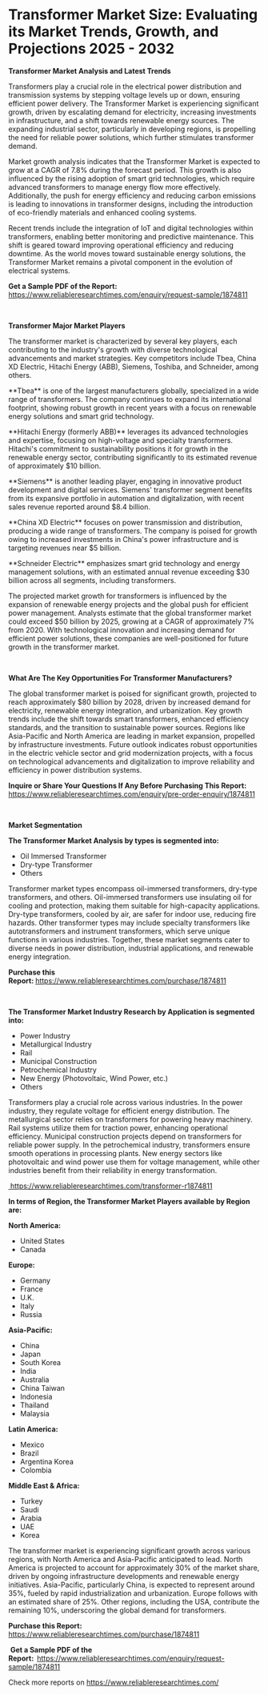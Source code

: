 <p><h1>Transformer Market Size: Evaluating its Market Trends, Growth, and Projections 2025 - 2032</h1></p><p><strong>Transformer Market Analysis and Latest Trends</strong></p>
<p><p>Transformers play a crucial role in the electrical power distribution and transmission systems by stepping voltage levels up or down, ensuring efficient power delivery. The Transformer Market is experiencing significant growth, driven by escalating demand for electricity, increasing investments in infrastructure, and a shift towards renewable energy sources. The expanding industrial sector, particularly in developing regions, is propelling the need for reliable power solutions, which further stimulates transformer demand.</p><p>Market growth analysis indicates that the Transformer Market is expected to grow at a CAGR of 7.8% during the forecast period. This growth is also influenced by the rising adoption of smart grid technologies, which require advanced transformers to manage energy flow more effectively. Additionally, the push for energy efficiency and reducing carbon emissions is leading to innovations in transformer designs, including the introduction of eco-friendly materials and enhanced cooling systems.</p><p>Recent trends include the integration of IoT and digital technologies within transformers, enabling better monitoring and predictive maintenance. This shift is geared toward improving operational efficiency and reducing downtime. As the world moves toward sustainable energy solutions, the Transformer Market remains a pivotal component in the evolution of electrical systems.</p></p>
<p><strong>Get a Sample PDF of the Report:&nbsp;</strong> <a href="https://www.reliableresearchtimes.com/enquiry/request-sample/1874811?utm_campaign=2457&utm_medium=2&utm_source=Github&utm_content=ia&utm_term=19022025&utm_id=transformer">https://www.reliableresearchtimes.com/enquiry/request-sample/1874811</a></p>
<p>&nbsp;</p>
<p><strong>Transformer Major Market Players</strong></p>
<p><p>The transformer market is characterized by several key players, each contributing to the industry's growth with diverse technological advancements and market strategies. Key competitors include Tbea, China XD Electric, Hitachi Energy (ABB), Siemens, Toshiba, and Schneider, among others.</p><p>**Tbea** is one of the largest manufacturers globally, specialized in a wide range of transformers. The company continues to expand its international footprint, showing robust growth in recent years with a focus on renewable energy solutions and smart grid technology.</p><p>**Hitachi Energy (formerly ABB)** leverages its advanced technologies and expertise, focusing on high-voltage and specialty transformers. Hitachi's commitment to sustainability positions it for growth in the renewable energy sector, contributing significantly to its estimated revenue of approximately $10 billion.</p><p>**Siemens** is another leading player, engaging in innovative product development and digital services. Siemens' transformer segment benefits from its expansive portfolio in automation and digitalization, with recent sales revenue reported around $8.4 billion.</p><p>**China XD Electric** focuses on power transmission and distribution, producing a wide range of transformers. The company is poised for growth owing to increased investments in China's power infrastructure and is targeting revenues near $5 billion.</p><p>**Schneider Electric** emphasizes smart grid technology and energy management solutions, with an estimated annual revenue exceeding $30 billion across all segments, including transformers.</p><p>The projected market growth for transformers is influenced by the expansion of renewable energy projects and the global push for efficient power management. Analysts estimate that the global transformer market could exceed $50 billion by 2025, growing at a CAGR of approximately 7% from 2020. With technological innovation and increasing demand for efficient power solutions, these companies are well-positioned for future growth in the transformer market.</p></p>
<p>&nbsp;</p>
<p><strong>What Are The Key Opportunities For Transformer Manufacturers?</strong></p>
<p><p>The global transformer market is poised for significant growth, projected to reach approximately $80 billion by 2028, driven by increased demand for electricity, renewable energy integration, and urbanization. Key growth trends include the shift towards smart transformers, enhanced efficiency standards, and the transition to sustainable power sources. Regions like Asia-Pacific and North America are leading in market expansion, propelled by infrastructure investments. Future outlook indicates robust opportunities in the electric vehicle sector and grid modernization projects, with a focus on technological advancements and digitalization to improve reliability and efficiency in power distribution systems.</p></p>
<p><strong>Inquire or Share Your Questions If Any Before Purchasing This Report:</strong> <a href="https://www.reliableresearchtimes.com/enquiry/pre-order-enquiry/1874811?utm_campaign=2457&utm_medium=2&utm_source=Github&utm_content=ia&utm_term=19022025&utm_id=transformer">https://www.reliableresearchtimes.com/enquiry/pre-order-enquiry/1874811</a></p>
<p>&nbsp;</p>
<p><strong>Market Segmentation</strong></p>
<p><strong>The Transformer Market Analysis by types is segmented into:</strong></p>
<p><ul><li>Oil Immersed Transformer</li><li>Dry-type Transformer</li><li>Others</li></ul></p>
<p><p>Transformer market types encompass oil-immersed transformers, dry-type transformers, and others. Oil-immersed transformers use insulating oil for cooling and protection, making them suitable for high-capacity applications. Dry-type transformers, cooled by air, are safer for indoor use, reducing fire hazards. Other transformer types may include specialty transformers like autotransformers and instrument transformers, which serve unique functions in various industries. Together, these market segments cater to diverse needs in power distribution, industrial applications, and renewable energy integration.</p></p>
<p><strong>Purchase this Report:&nbsp;</strong><a href="https://www.reliableresearchtimes.com/purchase/1874811?utm_campaign=2457&utm_medium=2&utm_source=Github&utm_content=ia&utm_term=19022025&utm_id=transformer">https://www.reliableresearchtimes.com/purchase/1874811</a></p>
<p>&nbsp;</p>
<p><strong>The Transformer Market Industry Research by Application is segmented into:</strong></p>
<p><ul><li>Power Industry</li><li>Metallurgical Industry</li><li>Rail</li><li>Municipal Construction</li><li>Petrochemical Industry</li><li>New Energy (Photovoltaic, Wind Power, etc.)</li><li>Others</li></ul></p>
<p><p>Transformers play a crucial role across various industries. In the power industry, they regulate voltage for efficient energy distribution. The metallurgical sector relies on transformers for powering heavy machinery. Rail systems utilize them for traction power, enhancing operational efficiency. Municipal construction projects depend on transformers for reliable power supply. In the petrochemical industry, transformers ensure smooth operations in processing plants. New energy sectors like photovoltaic and wind power use them for voltage management, while other industries benefit from their reliability in energy transformation.</p></p>
<p><a href="https://www.reliableresearchtimes.com/transformer-r1874811?utm_campaign=2457&utm_medium=2&utm_source=Github&utm_content=ia&utm_term=19022025&utm_id=transformer">&nbsp;https://www.reliableresearchtimes.com/transformer-r1874811</a></p>
<p><strong>In terms of Region, the Transformer Market Players available by Region are:</strong></p>
<p>
    <p> <strong> North America: </strong>
        <ul>
            <li>United States</li>
            <li>Canada</li>
        </ul>
        </p> 
    <p> <strong> Europe: </strong>
        <ul>
            <li>Germany</li>
            <li>France</li>
            <li>U.K.</li>
            <li>Italy</li>
            <li>Russia</li>
        </ul>
        </p> 
    <p> <strong> Asia-Pacific: </strong>
        <ul>
            <li>China</li>
            <li>Japan</li>
            <li>South Korea</li>
            <li>India</li>
            <li>Australia</li>
            <li>China Taiwan</li>
            <li>Indonesia</li>
            <li>Thailand</li>
            <li>Malaysia</li>
        </ul>
        </p> 
    <p> <strong> Latin America: </strong>
        <ul>
            <li>Mexico</li>
            <li>Brazil</li>
            <li>Argentina Korea</li>
            <li>Colombia</li>
        </ul>
        </p> 
    <p> <strong> Middle East & Africa: </strong>
        <ul>
            <li>Turkey</li>
            <li>Saudi</li>
            <li>Arabia</li>
            <li>UAE</li>
            <li>Korea</li>
        </ul>
    </p>
    </p>
<p><p>The transformer market is experiencing significant growth across various regions, with North America and Asia-Pacific anticipated to lead. North America is projected to account for approximately 30% of the market share, driven by ongoing infrastructure developments and renewable energy initiatives. Asia-Pacific, particularly China, is expected to represent around 35%, fueled by rapid industrialization and urbanization. Europe follows with an estimated share of 25%. Other regions, including the USA, contribute the remaining 10%, underscoring the global demand for transformers.</p></p>
<p><strong>Purchase this Report: </strong><a href="https://www.reliableresearchtimes.com/purchase/1874811?utm_campaign=2457&utm_medium=2&utm_source=Github&utm_content=ia&utm_term=19022025&utm_id=transformer">https://www.reliableresearchtimes.com/purchase/1874811</a></p>
<p>&nbsp;<strong>Get a Sample PDF of the Report:&nbsp;&nbsp;</strong><a href="https://www.reliableresearchtimes.com/enquiry/request-sample/1874811?utm_campaign=2457&utm_medium=2&utm_source=Github&utm_content=ia&utm_term=19022025&utm_id=transformer">https://www.reliableresearchtimes.com/enquiry/request-sample/1874811</a></p>
<p><strong></strong></p>
<p>Check more reports on <a href="https://www.reliableresearchtimes.com/?utm_campaign=2457&utm_medium=2&utm_source=Github&utm_content=ia&utm_term=19022025&utm_id=transformer">https://www.reliableresearchtimes.com/</a></p>